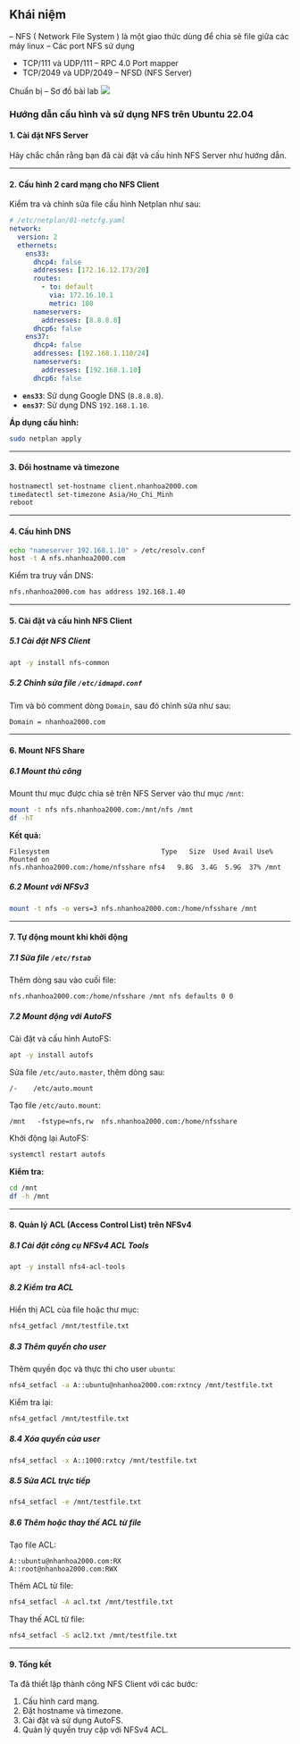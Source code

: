 ## Khái niệm
– NFS ( Network File System ) là một giao thức dùng để chia sẻ file giữa các máy linux
– Các port NFS sử dụng
+ TCP/111 và UDP/111 – RPC 4.0 Port mapper
+ TCP/2049 và UDP/2049 – NFSD (NFS Server)

Chuẩn bị
– Sơ đồ bài lab
![](https://img001.prntscr.com/file/img001/lD-zzpE1SgihDPjrEKiWDg.png)
### Hướng dẫn cấu hình và sử dụng NFS trên Ubuntu 22.04

#### 1. Cài đặt NFS Server
Hãy chắc chắn rằng bạn đã cài đặt và cấu hình NFS Server như hướng dẫn.

---

#### 2. Cấu hình 2 card mạng cho NFS Client
Kiểm tra và chỉnh sửa file cấu hình Netplan như sau:

```yaml
# /etc/netplan/01-netcfg.yaml
network:
  version: 2
  ethernets:
    ens33:
      dhcp4: false
      addresses: [172.16.12.173/20]
      routes:
        - to: default
          via: 172.16.10.1
          metric: 100
      nameservers:
        addresses: [8.8.8.8]
      dhcp6: false
    ens37:
      dhcp4: false
      addresses: [192.168.1.110/24]
      nameservers:
        addresses: [192.168.1.10]
      dhcp6: false
```

- **`ens33`**: Sử dụng Google DNS (`8.8.8.8`).
- **`ens37`**: Sử dụng DNS `192.168.1.10`.

**Áp dụng cấu hình:**
```bash
sudo netplan apply
```

---

#### 3. Đổi hostname và timezone
```bash
hostnamectl set-hostname client.nhanhoa2000.com
timedatectl set-timezone Asia/Ho_Chi_Minh
reboot
```

---

#### 4. Cấu hình DNS
```bash
echo "nameserver 192.168.1.10" > /etc/resolv.conf
host -t A nfs.nhanhoa2000.com
```
Kiểm tra truy vấn DNS:
```bash
nfs.nhanhoa2000.com has address 192.168.1.40
```

---

#### 5. Cài đặt và cấu hình NFS Client

##### 5.1 Cài đặt NFS Client
```bash
apt -y install nfs-common
```

##### 5.2 Chỉnh sửa file `/etc/idmapd.conf`
Tìm và bỏ comment dòng `Domain`, sau đó chỉnh sửa như sau:
```bash
Domain = nhanhoa2000.com
```

---

#### 6. Mount NFS Share

##### 6.1 Mount thủ công
Mount thư mục được chia sẻ trên NFS Server vào thư mục `/mnt`:
```bash
mount -t nfs nfs.nhanhoa2000.com:/mnt/nfs /mnt
df -hT
```

**Kết quả:**
```plaintext
Filesystem                            Type   Size  Used Avail Use% Mounted on
nfs.nhanhoa2000.com:/home/nfsshare nfs4   9.8G  3.4G  5.9G  37% /mnt
```

##### 6.2 Mount với NFSv3
```bash
mount -t nfs -o vers=3 nfs.nhanhoa2000.com:/home/nfsshare /mnt
```

---

#### 7. Tự động mount khi khởi động

##### 7.1 Sửa file `/etc/fstab`
Thêm dòng sau vào cuối file:
```plaintext
nfs.nhanhoa2000.com:/home/nfsshare /mnt nfs defaults 0 0
```

##### 7.2 Mount động với AutoFS
Cài đặt và cấu hình AutoFS:
```bash
apt -y install autofs
```

Sửa file `/etc/auto.master`, thêm dòng sau:
```plaintext
/-    /etc/auto.mount
```

Tạo file `/etc/auto.mount`:
```plaintext
/mnt   -fstype=nfs,rw  nfs.nhanhoa2000.com:/home/nfsshare
```

Khởi động lại AutoFS:
```bash
systemctl restart autofs
```

**Kiểm tra:**
```bash
cd /mnt
df -h /mnt
```

---

#### 8. Quản lý ACL (Access Control List) trên NFSv4

##### 8.1 Cài đặt công cụ NFSv4 ACL Tools
```bash
apt -y install nfs4-acl-tools
```

##### 8.2 Kiểm tra ACL
Hiển thị ACL của file hoặc thư mục:
```bash
nfs4_getfacl /mnt/testfile.txt
```

##### 8.3 Thêm quyền cho user
Thêm quyền đọc và thực thi cho user `ubuntu`:
```bash
nfs4_setfacl -a A::ubuntu@nhanhoa2000.com:rxtncy /mnt/testfile.txt
```

Kiểm tra lại:
```bash
nfs4_getfacl /mnt/testfile.txt
```

##### 8.4 Xóa quyền của user
```bash
nfs4_setfacl -x A::1000:rxtcy /mnt/testfile.txt
```

##### 8.5 Sửa ACL trực tiếp
```bash
nfs4_setfacl -e /mnt/testfile.txt
```

##### 8.6 Thêm hoặc thay thế ACL từ file
Tạo file ACL:
```plaintext
A::ubuntu@nhanhoa2000.com:RX
A::root@nhanhoa2000.com:RWX
```

Thêm ACL từ file:
```bash
nfs4_setfacl -A acl.txt /mnt/testfile.txt
```

Thay thế ACL từ file:
```bash
nfs4_setfacl -S acl2.txt /mnt/testfile.txt
```

---

#### 9. Tổng kết
Ta đã thiết lập thành công NFS Client với các bước:
1. Cấu hình card mạng.
2. Đặt hostname và timezone.
3. Cài đặt và sử dụng AutoFS.
4. Quản lý quyền truy cập với NFSv4 ACL.
